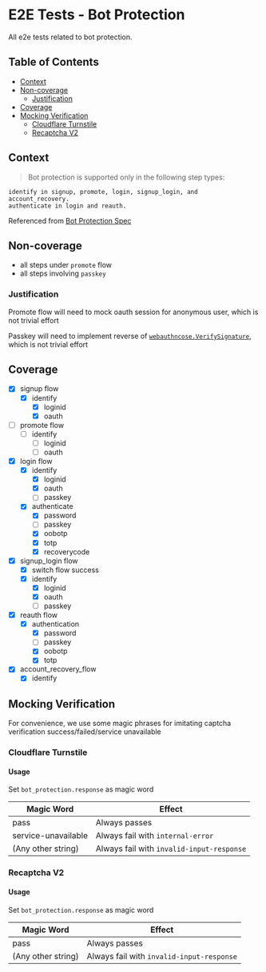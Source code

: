 # E2E Tests - Bot Protection
All e2e tests related to bot protection.

## Table of Contents
- [Context](#context)
- [Non-coverage](#non-coverage)
  * [Justification](#justification)
- [Coverage](#coverage)
- [Mocking Verification](#mocking-verification)
  * [Cloudflare Turnstile](#cloudflare-turnstile)
  * [Recaptcha V2](#recaptcha-v2)

## Context

> Bot protection is supported only in the following step types:

    identify in signup, promote, login, signup_login, and account_recovery.
    authenticate in login and reauth.

Referenced from [Bot Protection Spec](../../../docs/specs/botprobot-protection.md)

## Non-coverage
- all steps under `promote` flow
- all steps involving `passkey`

### Justification
Promote flow will need to mock oauth session for anonymous user, which is not trivial effort

Passkey will need to implement reverse of [`webauthncose.VerifySignature`](https://pkg.go.dev/github.com/go-webauthn/webauthn@v0.10.2/protocol/webauthncose#VerifySignature), which is not trivial effort


## Coverage

- [x] signup flow
  - [x] identify
    - [x] loginid
    - [x] oauth
- [ ] promote flow
  - [ ] identify
    - [ ] loginid
    - [ ] oauth
- [x] login flow
  - [x] identify
    - [x] loginid
    - [x] oauth
    - [ ] passkey
  - [x] authenticate
    - [x] password
    - [ ] passkey
    - [x] oobotp
    - [x] totp
    - [x] recoverycode
- [x] signup_login flow
  - [x] switch flow success
  - [x] identify
    - [x] loginid
    - [x] oauth
    - [ ] passkey
- [x] reauth flow
  - [x] authentication
    - [x] password
    - [ ] passkey
    - [x] oobotp
    - [x] totp
- [x] account_recovery_flow
  - [x] identify

## Mocking Verification
For convenience, we use some magic phrases for imitating captcha verification success/failed/service unavailable

### Cloudflare Turnstile
#### Usage
Set `bot_protection.response` as magic word

| Magic Word          | Effect                                   |
|---------------------|------------------------------------------|
| pass                | Always passes                            |
| service-unavailable | Always fail with `internal-error`        |
| (Any other string)  | Always fail with `invalid-input-response`|

### Recaptcha V2
#### Usage
Set `bot_protection.response` as magic word

| Magic Word          | Effect                                   |
|---------------------|------------------------------------------|
| pass                | Always passes                            |
| (Any other string)  | Always fail with `invalid-input-response`|